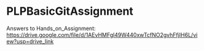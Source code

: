 # PLPBasicGitAssignment
Answers to Hands_on_Assignment: https://drive.google.com/file/d/1AEvHMFgl49W440xwTcfNO2gvhFfjIH6L/view?usp=drive_link